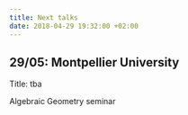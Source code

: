 ```yaml
---
title: Next talks
date: 2018-04-29 19:32:00 +02:00
---
```


## 29/05: Montpellier University

Title: tba

Algebraic Geometry seminar